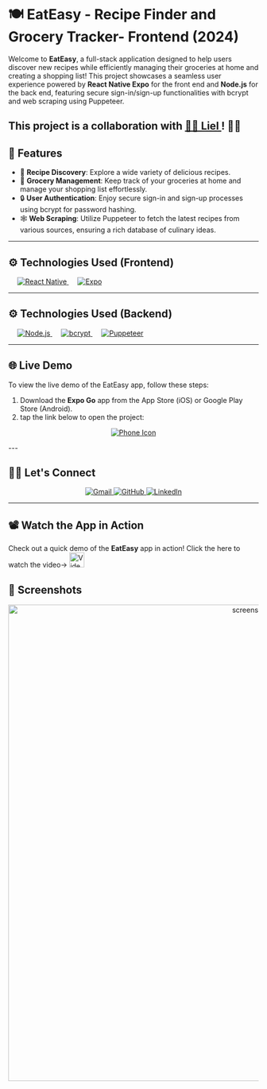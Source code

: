 # 🍽️ EatEasy - Recipe Finder and Grocery Tracker- Frontend (2024)

Welcome to **EatEasy**, a full-stack application designed to help users discover new recipes while efficiently managing their groceries at home and creating a shopping list! This project showcases a seamless user experience powered by **React Native Expo** for the front end and **Node.js** for the back end, featuring secure sign-in/sign-up functionalities with bcrypt and web scraping using Puppeteer.

This project is a collaboration with 
<a href="https://github.com/lielbsh/"> 
  💁‍♀️ Liel 
</a>! 🤝✨
---

## 🚀 Features

- 🍲 **Recipe Discovery**: Explore a wide variety of delicious recipes.
- 🛒 **Grocery Management**: Keep track of your groceries at home and manage your shopping list effortlessly.
- 🔒 **User Authentication**: Enjoy secure sign-in and sign-up processes using bcrypt for password hashing.
- 🕸️ **Web Scraping**: Utilize Puppeteer to fetch the latest recipes from various sources, ensuring a rich database of culinary ideas.

---

## ⚙️ Technologies Used (Frontend)

&emsp;
<a href="https://reactnative.dev/" target="_blank">
  <img alt="React Native" src="https://img.shields.io/badge/React%20Native-%2320232a.svg?style=for-the-badge&logo=reactnative&logoColor=61DAFB">
</a>
&emsp;
<a href="https://docs.expo.dev/" target="_blank">
  <img alt="Expo" src="https://img.shields.io/badge/Expo-1B1F29.svg?style=for-the-badge&logo=expo&logoColor=white">
</a>

---
## ⚙️ Technologies Used (Backend)

&emsp;
<a href="https://nodejs.org/" target="_blank">
  <img alt="Node.js" src="https://img.shields.io/badge/Node.js-339933.svg?style=for-the-badge&logo=node.js&logoColor=white">
</a>
&emsp;
<a href="https://www.npmjs.com/package/bcrypt" target="_blank">
  <img alt="bcrypt" src="https://img.shields.io/badge/bcrypt-%23333333.svg?style=for-the-badge&logo=security&logoColor=white">
</a>
&emsp;
<a href="https://pptr.dev/" target="_blank">
  <img alt="Puppeteer" src="https://img.shields.io/badge/Puppeteer-%23333.svg?style=for-the-badge&logo=puppeteer&logoColor=white">
</a>

---

## 🌐 Live Demo

To view the live demo of the EatEasy app, follow these steps:

1. Download the **Expo Go** app from the App Store (iOS) or Google Play Store (Android).
2. tap the link below to open the project:
<p align="center">
  <a href="https://expo.dev/preview/update?message=delete%20extra%20search%20file&updateRuntimeVersion=1.0.0&createdAt=2024-10-05T11%3A51%3A46.855Z&slug=exp&projectId=e76c7c83-ed39-4724-b829-b0f7aa398ec0&group=37206d83-287b-4281-a6ee-294d010c6bf3" >
    <img src="https://img.icons8.com/ios-filled/50/000000/iphone.png" alt="Phone Icon" style="vertical-align: middle;"/> 
  </a>
</p>
---

## 🙋‍♂️ Let's Connect

<p align="center">
  <a href="mailto:your-email@example.com">
    <img src="https://img.icons8.com/bubbles/50/000000/gmail.png" alt="Gmail"/>
  </a>
  <a href="https://github.com/your-github-username">
    <img src="https://img.icons8.com/bubbles/50/000000/github.png" alt="GitHub"/>
  </a>
  <a href="https://www.linkedin.com/in/your-linkedin-username/">
    <img src="https://img.icons8.com/bubbles/50/000000/linkedin.png" alt="LinkedIn"/>
  </a>
</p>

<hr/> 

## 📽️ Watch the App in Action

Check out a quick demo of the **EatEasy** app in action! Click the here to watch the video->
<a href="https://www.canva.com/design/DAGSjbJRypY/6fDSlL1ze3VbRHsz3dUiTw/watch?utm_content=DAGSjbJRypY&utm_campaign=designshare&utm_medium=link&utm_source=editor" >
<img src="https://img.icons8.com/ios-filled/100/FF0000/circled-play.png"  style=";width:30px ;" alt="Video"/>
</a>
## 📸 Screenshots

 <div align="center">
  <img src="https://i.imgur.com/mmAzwHf.png" alt="screenshot" width="959"/>
</div>
